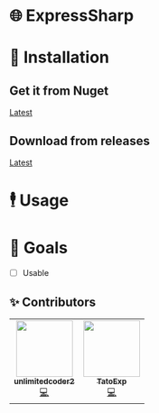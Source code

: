 # 🌐 ExpressSharp
<!-- ![GitHub Workflow Status](https://img.shields.io/github/workflow/status/EpicTestingTempOrganizationForStuff/dbrepo/.NET%20Core?style=for-the-badge) ![GitHub Workflow Status (branch)](https://img.shields.io/github/workflow/status/EpicTestingTempOrganizationForStuff/dbrepo/.NET%20Core/release?label=Release%20Build&style=for-the-badge) ![GitHub Workflow Status (branch)](https://img.shields.io/github/workflow/status/EpicTestingTempOrganizationForStuff/dbrepo/publish%20to%20nuget/release?color=004880&label=Nuget%20Publish&style=for-the-badge) -->
# 👷 Installation
## Get it from Nuget
[Latest](https://nuget.org)
## Download from releases
[Latest](https://github.com/EpicTestingTempOrganizationForStuff/ExpressSharp/releases)

# 🕴️ Usage

# 🥅 Goals
* [ ] Usable

## ✨ Contributors

<table>
  <tr>
    <td align="center"><a href="https://ahowe.dev/"><img src="https://avatars2.githubusercontent.com/u/16884313?v=4" width="100px;" alt=""/><br /><sub><b>unlimitedcoder2</b></sub></a><br /><a href="https://github.com/unlimitedcoder2/dbrepo/commits?author=unlimitedcoder2" title="Code">💻</a></td>
    <td align="center"><a href="https://mwareing.xyz/"><img src="https://avatars1.githubusercontent.com/u/29664925?s=460&v=4" width="100px;" alt=""/><br /><sub><b>TatoExp</b></sub></a><br /><a href="https://github.com/unlimitedcoder2/dbrepo/commits?author=TatoExp" title="Code">💻</a></td>
  </tr>
</table>
